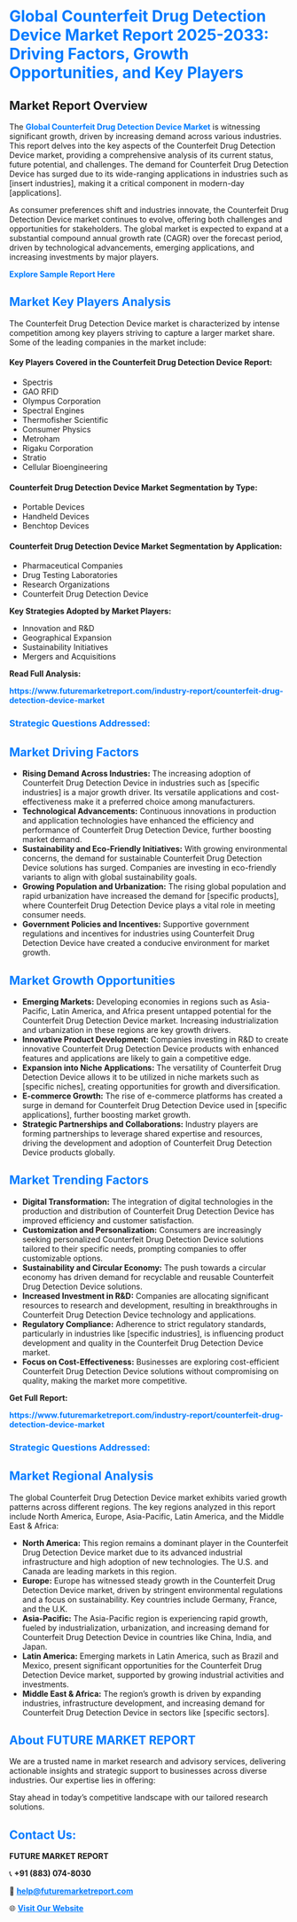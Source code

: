 <h1 style="color: #007BFF;">Global Counterfeit Drug Detection Device Market Report 2025-2033: Driving Factors, Growth Opportunities, and Key Players</h1>

<section id="overview">
<h2>Market Report Overview</h2>
<p>The <a href="https://www.futuremarketreport.com/industry-report/counterfeit-drug-detection-device-market" style="color: #007BFF; text-decoration: none;"><strong>Global Counterfeit Drug Detection Device Market</strong></a> is witnessing significant growth, driven by increasing demand across various industries. This report delves into the key aspects of the Counterfeit Drug Detection Device market, providing a comprehensive analysis of its current status, future potential, and challenges. The demand for Counterfeit Drug Detection Device has surged due to its wide-ranging applications in industries such as [insert industries], making it a critical component in modern-day [applications].</p>
<p>As consumer preferences shift and industries innovate, the Counterfeit Drug Detection Device market continues to evolve, offering both challenges and opportunities for stakeholders. The global market is expected to expand at a substantial compound annual growth rate (CAGR) over the forecast period, driven by technological advancements, emerging applications, and increasing investments by major players.</p>
</section>

<section id="overview">
<p><a href="https://www.futuremarketreport.com/request-sample/reportId=125150" style="color: #007BFF; text-decoration: none;"><strong>Explore Sample Report Here</strong></a></p>
</section>

<section id="key-players">
<h2 style="color: #007BFF;">Market Key Players Analysis</h2>
<p>The Counterfeit Drug Detection Device market is characterized by intense competition among key players striving to capture a larger market share. Some of the leading companies in the market include:</p>
<h4>Key Players Covered in the Counterfeit Drug Detection Device Report:</h4>
<ul><li>Spectris</li><li>GAO RFID</li><li>Olympus Corporation</li><li>Spectral Engines</li><li>Thermofisher Scientific</li><li>Consumer Physics</li><li>Metroham</li><li>Rigaku Corporation</li><li>Stratio</li><li>Cellular Bioengineering</li></ul>
<h4>Counterfeit Drug Detection Device Market Segmentation by Type:</h4>
<ul><li>Portable Devices</li><li>Handheld Devices</li><li>Benchtop Devices</li></ul>

<h4>Counterfeit Drug Detection Device Market Segmentation by Application:</h4>
<ul><li>Pharmaceutical Companies</li><li>Drug Testing Laboratories</li><li>Research Organizations</li><li>Counterfeit Drug Detection Device</li></ul>
<p><strong>Key Strategies Adopted by Market Players:</strong></p>
<ul>
<li>Innovation and R&D</li>
<li>Geographical Expansion</li>
<li>Sustainability Initiatives</li>
<li>Mergers and Acquisitions</li>
</ul>
</section>

<section>
<p><strong>Read Full Analysis: </strong></p><a href="https://www.futuremarketreport.com/industry-report/counterfeit-drug-detection-device-market" style="color: #007BFF; text-decoration: none;"><strong>https://www.futuremarketreport.com/industry-report/counterfeit-drug-detection-device-market</strong></a>
<h3 style="color: #007BFF;">Strategic Questions Addressed:</h3>
</section>

<section id="driving-factors">
<h2 style="color: #007BFF;">Market Driving Factors</h2>
<ul>
<li><strong>Rising Demand Across Industries:</strong> The increasing adoption of Counterfeit Drug Detection Device in industries such as [specific industries] is a major growth driver. Its versatile applications and cost-effectiveness make it a preferred choice among manufacturers.</li>
<li><strong>Technological Advancements:</strong> Continuous innovations in production and application technologies have enhanced the efficiency and performance of Counterfeit Drug Detection Device, further boosting market demand.</li>
<li><strong>Sustainability and Eco-Friendly Initiatives:</strong> With growing environmental concerns, the demand for sustainable Counterfeit Drug Detection Device solutions has surged. Companies are investing in eco-friendly variants to align with global sustainability goals.</li>
<li><strong>Growing Population and Urbanization:</strong> The rising global population and rapid urbanization have increased the demand for [specific products], where Counterfeit Drug Detection Device plays a vital role in meeting consumer needs.</li>
<li><strong>Government Policies and Incentives:</strong> Supportive government regulations and incentives for industries using Counterfeit Drug Detection Device have created a conducive environment for market growth.</li>
</ul>
</section>

<section id="growth-opportunities">
<h2 style="color: #007BFF;">Market Growth Opportunities</h2>
<ul>
<li><strong>Emerging Markets:</strong> Developing economies in regions such as Asia-Pacific, Latin America, and Africa present untapped potential for the Counterfeit Drug Detection Device market. Increasing industrialization and urbanization in these regions are key growth drivers.</li>
<li><strong>Innovative Product Development:</strong> Companies investing in R&D to create innovative Counterfeit Drug Detection Device products with enhanced features and applications are likely to gain a competitive edge.</li>
<li><strong>Expansion into Niche Applications:</strong> The versatility of Counterfeit Drug Detection Device allows it to be utilized in niche markets such as [specific niches], creating opportunities for growth and diversification.</li>
<li><strong>E-commerce Growth:</strong> The rise of e-commerce platforms has created a surge in demand for Counterfeit Drug Detection Device used in [specific applications], further boosting market growth.</li>
<li><strong>Strategic Partnerships and Collaborations:</strong> Industry players are forming partnerships to leverage shared expertise and resources, driving the development and adoption of Counterfeit Drug Detection Device products globally.</li>
</ul>
</section>

<section id="trending-factors">
<h2 style="color: #007BFF;">Market Trending Factors</h2>
<ul>
<li><strong>Digital Transformation:</strong> The integration of digital technologies in the production and distribution of Counterfeit Drug Detection Device has improved efficiency and customer satisfaction.</li>
<li><strong>Customization and Personalization:</strong> Consumers are increasingly seeking personalized Counterfeit Drug Detection Device solutions tailored to their specific needs, prompting companies to offer customizable options.</li>
<li><strong>Sustainability and Circular Economy:</strong> The push towards a circular economy has driven demand for recyclable and reusable Counterfeit Drug Detection Device solutions.</li>
<li><strong>Increased Investment in R&D:</strong> Companies are allocating significant resources to research and development, resulting in breakthroughs in Counterfeit Drug Detection Device technology and applications.</li>
<li><strong>Regulatory Compliance:</strong> Adherence to strict regulatory standards, particularly in industries like [specific industries], is influencing product development and quality in the Counterfeit Drug Detection Device market.</li>
<li><strong>Focus on Cost-Effectiveness:</strong> Businesses are exploring cost-efficient Counterfeit Drug Detection Device solutions without compromising on quality, making the market more competitive.</li>
</ul>
</section>

<section>
<p><strong>Get Full Report: </strong></p><a href="https://www.futuremarketreport.com/industry-report/counterfeit-drug-detection-device-market" style="color: #007BFF; text-decoration: none;"><strong>https://www.futuremarketreport.com/industry-report/counterfeit-drug-detection-device-market</strong></a>
<h3 style="color: #007BFF;">Strategic Questions Addressed:</h3>
</section>


<section id="regional-analysis">
<h2 style="color: #007BFF;">Market Regional Analysis</h2>
<p>The global Counterfeit Drug Detection Device market exhibits varied growth patterns across different regions. The key regions analyzed in this report include North America, Europe, Asia-Pacific, Latin America, and the Middle East & Africa:</p>
<ul>
<li><strong>North America:</strong> This region remains a dominant player in the Counterfeit Drug Detection Device market due to its advanced industrial infrastructure and high adoption of new technologies. The U.S. and Canada are leading markets in this region.</li>
<li><strong>Europe:</strong> Europe has witnessed steady growth in the Counterfeit Drug Detection Device market, driven by stringent environmental regulations and a focus on sustainability. Key countries include Germany, France, and the U.K.</li>
<li><strong>Asia-Pacific:</strong> The Asia-Pacific region is experiencing rapid growth, fueled by industrialization, urbanization, and increasing demand for Counterfeit Drug Detection Device in countries like China, India, and Japan.</li>
<li><strong>Latin America:</strong> Emerging markets in Latin America, such as Brazil and Mexico, present significant opportunities for the Counterfeit Drug Detection Device market, supported by growing industrial activities and investments.</li>
<li><strong>Middle East & Africa:</strong> The region’s growth is driven by expanding industries, infrastructure development, and increasing demand for Counterfeit Drug Detection Device in sectors like [specific sectors].</li>
</ul>
</section>

<footer>
<h2 style="color: #007BFF;">About FUTURE MARKET REPORT</h2>
<p>We are a trusted name in market research and advisory services, delivering actionable insights and strategic support to businesses across diverse industries. Our expertise lies in offering:</p>

<p>Stay ahead in today’s competitive landscape with our tailored research solutions.</p>

<h2 style="color: #007BFF;">Contact Us:</h2>
<p><strong>FUTURE MARKET REPORT</strong></p>
<p>📞 <strong>+91 (883) 074-8030</strong></p>
<p>📧 <strong><a href="mailto:help@futuremarketreport.com" style="color: #007BFF;">help@futuremarketreport.com</a></strong></p>
<p>🌐 <strong><a href="https://www.futuremarketreport.com/" style="color: #007BFF;">Visit Our Website</a></strong></p>
</footer>